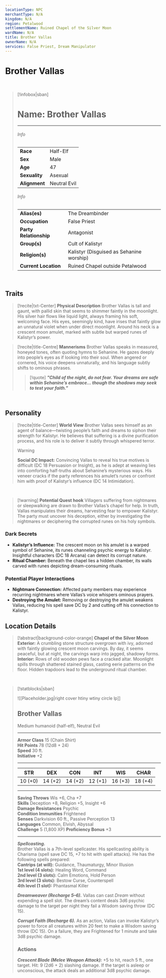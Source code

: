 ```yaml
---
locationType: NPC
merchantType: N/A
kingdom: N/A
region: Petalwood
settlementName: Ruined Chapel of the Silver Moon
wardName: N/A
title: Brother Vallas
ownerName: N/A
services: False Priest, Dream Manipulator
---
```


# **Brother Vallas**

<br>

> [!infobox|sban]
> # Name: Brother Vallas
> ---
>
> ###### Info
> | | |
> |---|---|
> | **Race** | Half-Elf |
> | **Sex** | Male |
> | **Age** | 47 |
> | **Sexuality** | Asexual |
> | **Alignment** | Neutral Evil |
> 
> ###### Info
> | | |
> |---|---|
> | **Alias(es)** | The Dreambinder |
> | **Occupation** | False Priest |
> | **Party Relationship** | Antagonist |
> | **Group(s)** | Cult of Kalistyr |
> | **Religion(s)** | Kalistyr (Disguised as Sehanine worship) |
> | **Current Location** | Ruined Chapel outside Petalwood |

<br>

## **Traits**

> [!recite|txt-Center] **Physical Description**
> Brother Vallas is tall and gaunt, with pallid skin that seems to shimmer faintly in the moonlight. His silver hair flows like liquid light, always framing his soft, welcoming face. His eyes, seemingly kind, have irises that faintly glow an unnatural violet when under direct moonlight. Around his neck is a crescent moon amulet, marked with subtle but warped runes of Kalistyr’s power.

> [!recite|title-Centre] **Mannerisms**
> Brother Vallas speaks in measured, honeyed tones, often quoting hymns to Sehanine. He gazes deeply into people’s eyes as if looking into their soul. When angered or cornered, his voice deepens unnaturally, and his language subtly shifts to ominous phrases.  
> > [!quote] ***"Child of the night, do not fear. Your dreams are safe within Sehanine’s embrace… though the shadows may seek to test your faith."***

<br>

## **Personality**

> [!recite|title-Center] **World View**
> Brother Vallas sees himself as an agent of balance—twisting people’s faith and dreams to siphon their strength for Kalistyr. He believes that suffering is a divine purification process, and his role is to deliver it subtly through whispered terror.  
> 
> > [!warning]
> > **Social DC Impact:** Convincing Vallas to reveal his true motives is difficult (DC 18 Persuasion or Insight), as he is adept at weaving lies into comforting half-truths about Sehanine’s mysterious ways. His veneer cracks if the party references his amulet’s runes or confront him with proof of Kalistyr’s influence (DC 14 Intimidation).

<br>

> [!warning] **Potential Quest hook**
> Villagers suffering from nightmares or sleepwalking are drawn to Brother Vallas’s chapel for help. In truth, Vallas manipulates their dreams, harvesting fear to empower Kalistyr. The party must uncover his deception, either by investigating the nightmares or deciphering the corrupted runes on his holy symbols.


### **Dark Secrets**

- **Kalistyr’s Influence:** The crescent moon on his amulet is a warped symbol of Sehanine, its runes channeling psychic energy to Kalistyr. Insightful characters (DC 18 Arcana) can detect its corrupt nature.
- **Ritual Chamber:** Beneath the chapel lies a hidden chamber, its walls carved with runes depicting dream-consuming rituals.

### **Potential Player Interactions**

- **Nightmare Connection:** Affected party members may experience recurring nightmares where Vallas’s voice whispers ominous prayers.
- **Destroying the Amulet:** Removing or destroying the amulet weakens Vallas, reducing his spell save DC by 2 and cutting off his connection to Kalistyr.



## **Location Details**

> [!abstract|background-color-orange] **Chapel of the Silver Moon** **Exterior:** A crumbling stone structure overgrown with ivy, adorned with faintly glowing crescent moon carvings. By day, it seems peaceful, but at night, the carvings warp into jagged, shadowy forms.  
> **Interior:** Rows of old wooden pews face a cracked altar. Moonlight spills through shattered stained glass, casting eerie patterns on the floor. Hidden trapdoors lead to the underground ritual chamber.


<br>

> [!statblocks|sban]
> 
> ![[Placeholder.jpg|right cover htiny wtiny circle lp]]
> 
> ## Brother Vallas
> 
> Medium humanoid (half-elf), Neutral Evil
> 
> ---
> 
> **Armor Class** 15 (Chain Shirt)  
> **Hit Points** 78 (12d8 + 24)  
> **Speed** 30 ft.  
> **Initiative** +2
> 
> ---
> 
> |STR|DEX|CON|INT|WIS|CHAR|
> |---|---|---|---|---|---|
> |10 (+0)|14 (+2)|14 (+2)|12 (+1)|16 (+3)|18 (+4)|
> 
> ---
> 
> **Saving Throws** Wis +6, Cha +7  
> **Skills** Deception +8, Religion +5, Insight +6  
> **Damage Resistances** Psychic  
> **Condition Immunities** Frightened  
> **Senses** Darkvision 60 ft., Passive Perception 13  
> **Languages** Common, Elvish, Abyssal  
> **Challenge** 5 (1,800 XP) <span class="bonus"> **Proficiency Bonus** +3 </span>
> 
> ---
> 
> _**Spellcasting.**_  
> Brother Vallas is a 7th-level spellcaster. His spellcasting ability is Charisma (spell save DC 15, +7 to hit with spell attacks). He has the following spells prepared:  
> **Cantrips (at will):** Guidance, Thaumaturgy, Minor Illusion  
> **1st level (4 slots):** Healing Word, Command  
> **2nd level (3 slots):** Calm Emotions, Hold Person  
> **3rd level (3 slots):** Bestow Curse, Counterspell  
> **4th level (1 slot):** Phantasmal Killer
> 
> _**Dreamweaver (Recharge 5–6).**_ Vallas can cast _Dream_ without expending a spell slot. The dream’s content deals 3d6 psychic damage to the target per night they fail a Wisdom saving throw (DC 15).
> 
> _**Corrupt Faith (Recharge 6).**_ As an action, Vallas can invoke Kalistyr’s power to force all creatures within 20 feet to make a Wisdom saving throw (DC 15). On a failure, they are Frightened for 1 minute and take 3d8 psychic damage.
> 
> ### Actions
> 
> _**Crescent Blade (Melee Weapon Attack):**_ +5 to hit, reach 5 ft., one target. Hit: 9 (2d6 + 2) slashing damage. If the target is asleep or unconscious, the attack deals an additional 3d8 psychic damage.

